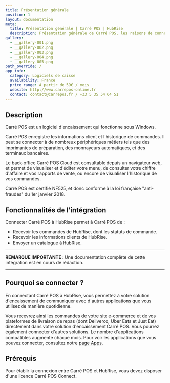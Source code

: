 ```yaml
---
title: Présentation générale
position: 1
layout: documentation
meta:
  title: Présentation générale | Carré POS | HubRise
  description: Présentation générale de Carré POS, les raisons de connecter votre caisse à HubRise et les fonctionnalités de l'intégration avec HubRise.
gallery:
  - __gallery-001.png
  - __gallery-002.png
  - __gallery-003.png
  - __gallery-004.png
  - __gallery-005.png
path_override: /
app_info:
  category: Logiciels de caisse
  availability: France
  price_range: À partir de 59€ / mois
  website: http://www.carrepos-online.fr
  contact: contact@carrepos.fr / +33 5 35 54 64 51
---
```


## Description

Carré POS est un logiciel d'encaissement qui fonctionne sous Windows.

Carré POS enregistre les informations client et l'historique de commandes. Il peut se connecter à de nombreux périphériques métiers tels que des imprimantes de préparation, des monnayeurs automatiques, et des terminaux bancaires.

Le back-office Carré POS Cloud est consultable depuis un navigateur web, et permet de visualiser et d'éditer votre menu, de consulter votre chiffre d'affaire et vos rapports de vente, ou encore de visualiser l'historique de vos commandes.

Carré POS est certifié NF525, et donc conforme à la loi française "anti-fraudes" du 1er janvier 2018.

## Fonctionnalités de l'intégration

Connecter Carré POS à HubRise permet à Carré POS de :

- Recevoir les commandes de HubRise, dont les statuts de commande.
- Recevoir les informations clients de HubRise.
- Envoyer un catalogue à HubRise.

---

**REMARQUE IMPORTANTE :** Une documentation complète de cette intégration est en cours de rédaction.

---

## Pourquoi se connecter ?

En connectant Carré POS à HubRise, vous permettez à votre solution d'encaissement de communiquer avec d'autres applications que vous utilisez de manière quotidienne.

Vous recevrez ainsi les commandes de votre site e-commerce et de vos plateformes de livraison de repas (dont Deliveroo, Uber Eats et Just Eat) directement dans votre solution d'encaissement Carré POS. Vous pourrez également connecter d'autres solutions. Le nombre d'applications compatibles augmente chaque mois. Pour voir les applications que vous pouvez connecter, consultez notre [page Apps](/apps).

## Prérequis

Pour établir la connexion entre Carré POS et HubRise, vous devez disposer d'une licence Carré POS Connect.
